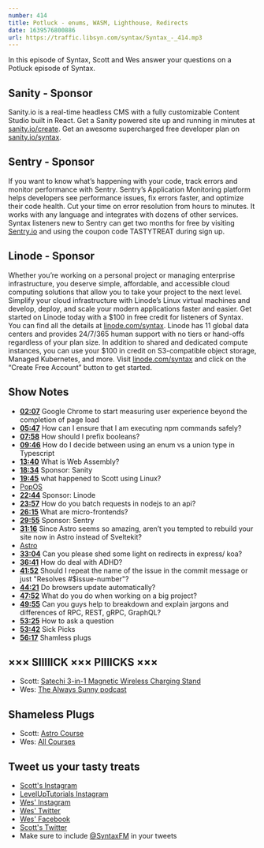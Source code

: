 ```yaml
---
number: 414
title: Potluck - enums, WASM, Lighthouse, Redirects
date: 1639576800886
url: https://traffic.libsyn.com/syntax/Syntax_-_414.mp3
---
```


In this episode of Syntax, Scott and Wes answer your questions on a Potluck episode of Syntax.

## Sanity - Sponsor

Sanity.io is a real-time headless CMS with a fully customizable Content Studio built in React. Get a Sanity powered site up and running in minutes at [sanity.io/create](https://www.sanity.io/create). Get an awesome supercharged free developer plan on [sanity.io/syntax](https://www.sanity.io/syntax).

## Sentry - Sponsor

If you want to know what’s happening with your code, track errors and monitor performance with Sentry. Sentry’s Application Monitoring platform helps developers see performance issues, fix errors faster, and optimize their code health. Cut your time on error resolution from hours to minutes. It works with any language and integrates with dozens of other services. Syntax listeners new to Sentry can get two months for  free by visiting [Sentry.io](https://sentry.io) and using the coupon code TASTYTREAT during sign up.

## Linode - Sponsor

Whether you’re working on a personal project or managing enterprise infrastructure, you deserve simple, affordable, and accessible cloud computing solutions that allow you to take your project to the next level. Simplify your cloud infrastructure with Linode’s Linux virtual machines and develop, deploy, and scale your modern applications faster and easier. Get started on Linode today with a $100 in free credit for listeners of Syntax. You can find all the details at [linode.com/syntax](https://linode.com/syntax). Linode has 11 global data centers and provides 24/7/365 human support with no tiers or hand-offs regardless of your plan size. In addition to shared and dedicated compute instances, you can use your $100 in credit on S3-compatible object storage, Managed Kubernetes, and more. Visit [linode.com/syntax](https://linode.com/syntax) and click on the “Create Free Account” button to get started.

## Show Notes

* **[02:07](#t=02:07)** Google Chrome to start measuring user experience beyond the completion of page load
* **[05:47](#t=05:47)** How can I ensure that I am executing npm commands safely?
* **[07:58](#t=07:58)** How should I prefix booleans?
* **[09:46](#t=09:46)** How do I decide between using an enum vs a union type in Typescript
* **[13:40](#t=13:40)** What is Web Assembly?
* **[18:34](#t=18:34)** Sponsor: Sanity
* **[19:45](#t=19:45)** what happened to Scott using Linux?
* [PopOS](https://pop.system76.com)
* **[22:44](#t=22:44)** Sponsor: Linode
* **[23:57](#t=23:57)** How do you batch requests in nodejs to an api?
* **[26:15](#t=26:15)** What are micro-frontends?
* **[29:55](#t=29:55)** Sponsor: Sentry
* **[31:16](#t=31:16)** Since Astro seems so amazing, aren’t you tempted to rebuild your site now in Astro instead of Sveltekit?
* [Astro](https://astro.build)
* **[33:04](#t=33:04)** Can you please shed some light on redirects in express/ koa?
* **[36:41](#t=36:41)** How do deal with ADHD?
* **[41:52](#t=41:52)** Should I repeat the name of the issue in the commit message or just "Resolves #$issue-number"?
* **[44:21](#t=44:21)** Do browsers update automatically?
* **[47:52](#t=47:52)** What do you do when working on a big project?
* **[49:55](#t=49:55)** Can you guys help to breakdown and explain jargons and differences of RPC, REST, gRPC, GraphQL?
* **[53:25](#t=53:25)** How to ask a question
* **[53:42](#t=53:42)** Sick Picks
* **[56:17](#t=56:17)** Shamless plugs

## ××× SIIIIICK ××× PIIIICKS ×××

* Scott: [Satechi 3-in-1 Magnetic Wireless Charging Stand](https://www.amazon.com/gp/product/B09LRKZ4BN?ie=UTF8&psc=1&linkCode=sl1&tag=leveluptuts01-20&linkId=2bc4587e9699c9e45cc2431f557c8ce2&language=en_US&ref_=as_li_ss_tl)
* Wes: [The Always Sunny podcast](https://the-always-sunny-podcast.simplecast.com)

## Shameless Plugs

* Scott: [Astro Course](https://www.leveluptutorials.com/pro)
* Wes: [All Courses](https://wesbos.com/courses/)

## Tweet us your tasty treats

* [Scott's Instagram](https://www.instagram.com/stolinski/)
* [LevelUpTutorials Instagram](https://www.instagram.com/LevelUpTutorials/)
* [Wes' Instagram](https://www.instagram.com/wesbos/)
* [Wes' Twitter](https://twitter.com/wesbos)
* [Wes' Facebook](https://www.facebook.com/wesbos.developer)
* [Scott's Twitter](https://twitter.com/stolinski)
* Make sure to include [@SyntaxFM](https://twitter.com/SyntaxFM) in your tweets
